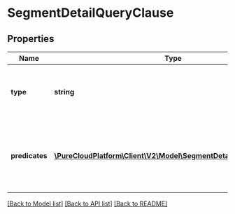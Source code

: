 # SegmentDetailQueryClause

## Properties
Name | Type | Description | Notes
------------ | ------------- | ------------- | -------------
**type** | **string** | Boolean operation to apply to the provided predicates | 
**predicates** | [**\PureCloudPlatform\Client\V2\Model\SegmentDetailQueryPredicate[]**](SegmentDetailQueryPredicate.md) | Like a three-word sentence: (attribute-name) (operator) (target-value). | 

[[Back to Model list]](../README.md#documentation-for-models) [[Back to API list]](../README.md#documentation-for-api-endpoints) [[Back to README]](../README.md)


